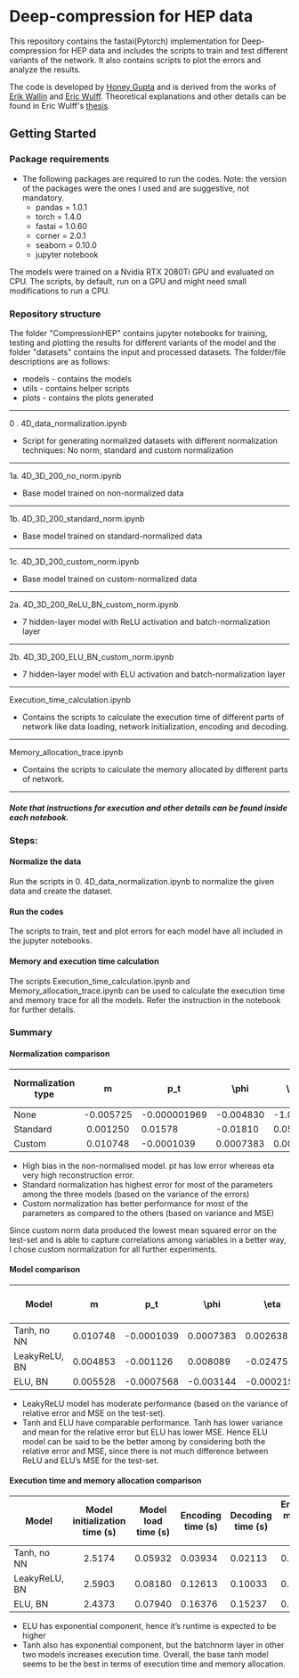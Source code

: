 # Deep-compression for HEP data
This repository contains the fastai(Pytorch) implementation for Deep-compression for HEP data and includes the scripts to train and test different variants of the network. 
It also contains scripts to plot the errors and analyze the results. 

The code is developed by [Honey Gupta](https://github.com/honeygupta) and is derived from the works of [Erik Wallin](https://github.com/Skelpdar) 
and [Eric Wulff](https://github.com/erwulff). Theoretical explanations and other details can be found in Eric Wulff's [thesis](https://lup.lub.lu.se/student-papers/search/publication/9004751).
 

## Getting Started
### Package requirements
 * The following packages are required to run the codes. Note: the version of the packages were the ones I used and are suggestive, not mandatory.
    * pandas = 1.0.1
    * torch = 1.4.0
    * fastai = 1.0.60
    * corner = 2.0.1
    * seaborn = 0.10.0  
    * jupyter notebook 

The models were trained on a Nvidia RTX 2080Ti GPU and evaluated on CPU. The scripts, by default, run on a GPU and might need small modifications to run a CPU.

### Repository structure
The folder "CompressionHEP" contains jupyter notebooks for training, testing and plotting the results for different variants of the model and the folder "datasets" contains the input and processed datasets. The folder/file descriptions are as follows:

* models - contains the models 
* utils - contains helper scripts 
* plots - contains the plots generated

***

0 . 4D_data_normalization.ipynb
* Script for generating normalized datasets with different normalization techniques: No norm, standard and custom normalization

***
1a. 4D_3D_200_no_norm.ipynb
* Base model trained on non-normalized data

***
1b. 4D_3D_200_standard_norm.ipynb
   * Base model trained on standard-normalized data
***
1c. 4D_3D_200_custom_norm.ipynb
  * Base model trained on custom-normalized data
***
2a. 4D_3D_200_ReLU_BN_custom_norm.ipynb
* 7 hidden-layer model with ReLU activation and batch-normalization layer
***
2b. 4D_3D_200_ELU_BN_custom_norm.ipynb
* 7 hidden-layer model with ELU activation and batch-normalization layer 
***
Execution_time_calculation.ipynb
* Contains the scripts to calculate the execution time of different parts of network like data loading, network initialization, encoding and decoding.
***

Memory_allocation_trace.ipynb
* Contains the scripts to calculate the memory allocated by different parts of network.

***
##### Note that instructions for execution and other details can be found inside each notebook.
### Steps:

#### Normalize the data
Run the scripts in 0. 4D_data_normalization.ipynb to normalize the given data and create the dataset. 

#### Run the codes
The scripts to train, test and plot errors for each model have all included in the jupyter notebooks. 
 
#### Memory and execution time calculation
The scripts Execution_time_calculation.ipynb and Memory_allocation_trace.ipynb can be used to calculate the execution time and memory trace for all the models. Refer the instruction in the notebook for further details.

### Summary
#### Normalization comparison
| Normalization type |     m     | p_t          | \phi      | \eta     | MSE on the test-set |
|--------------------|:---------:|--------------|-----------|----------|---------------------|
| None               | -0.005725 | -0.000001969 | -0.004830 | -1.0107  | 0.5181              |
| Standard           | 0.001250  | 0.01578      | -0.01810  | 0.05978  | 0.01111             |
| Custom             | 0.010748  | -0.0001039   | 0.0007383 | 0.002638 | 0.0007314           |

* High bias in the non-normalised model. pt has low error whereas eta very high reconstruction error.
* Standard normalization has highest error for most of the parameters among the three models (based on the variance of the errors)
* Custom normalization has better performance for most of the parameters as compared to the others (based on variance and MSE)

Since custom norm data produced the lowest mean squared error on the test-set and is able to capture correlations among variables in a better way, I chose custom normalization for all further experiments.
 
 
 #### Model comparison
| Model         |     m    | p_t        | \phi       | \eta       | MSE on the test-set |
|---------------|:--------:|------------|------------|------------|---------------------|
| Tanh, no NN   | 0.010748 | -0.0001039 | 0.0007383  | 0.002638   | 0.0007314           |
| LeakyReLU, BN | 0.004853 | -0.001126  | 0.008089   | -0.02475   | 0.0005750           |
| ELU, BN       | 0.005528 | -0.0007568 | -0.003144  | -0.0002156 | 0.0005754           |

* LeakyReLU model has moderate performance (based on the variance of relative error and MSE on the test-set).
* Tanh and ELU have comparable performance. Tanh has lower variance and mean for the relative error but ELU has lower MSE.
Hence ELU  model can be said to be the better among by considering both the relative error and MSE, since there is not much difference between ReLU and ELU’s MSE for the test-set.


#### Execution time and memory allocation comparison
| Model         | Model initialization time (s) | Model load time (s) | Encoding time (s) | Decoding time (s) | Encoding memory alloc (MB) | Decoding memory alloc (MB) |
|---------------|:-----------------------------:|---------------------|-------------------|-------------------|----------------------------|--------------------|
| Tanh, no NN   | 2.5174                        | 0.05932             | 0.03934           | 0.02113           | 0.0024                     | 0.1780             |
| LeakyReLU, BN | 2.5903                        | 0.08180             | 0.12613           | 0.10033           | 0.0076                     | 0.2240             |
| ELU, BN       | 2.4373                        | 0.07940             | 0.16376           | 0.15237           | 0.0064                     | 0.1945             |

* ELU has exponential component,  hence it’s runtime is expected to be higher
* Tanh also has exponential component, but the batchnorm layer in other two models increases execution time.
Overall, the base tanh model seems to be the best in terms of execution time and memory allocation. 




 
